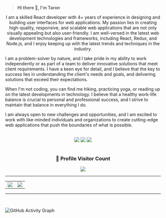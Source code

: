 
><b>Hi there :wave:, I'm Taron</b></h3>
  <p align="center" >
I am a skilled React developer with 4+ years of experience in designing and building user interfaces for web applications. My passion lies in creating high-quality, responsive, and scalable web applications that are not only visually appealing but also user-friendly. I am well-versed in the latest web development technologies and frameworks, including React, Redux, and Node.js, and I enjoy keeping up with the latest trends and techniques in the industry.

I am a problem-solver by nature, and I take pride in my ability to work independently or as part of a team to deliver innovative solutions that meet client requirements. I have a keen eye for detail, and I believe that the key to success lies in understanding the client's needs and goals, and delivering solutions that exceed their expectations.

When I'm not coding, you can find me hiking, practicing yoga, or reading up on the latest developments in technology. I believe that a healthy work-life balance is crucial to personal and professional success, and I strive to maintain that balance in everything I do.

I am always open to new challenges and opportunities, and I am excited to work with like-minded individuals and organizations to create cutting-edge web applications that push the boundaries of what is possible.  </p>
</div>

<br>	
<div align=center>
  <a target="_blank" href="https://am.linkedin.com/in/taron-vardanyan-3a1b85198"><img src="https://img.shields.io/badge/-LinkedIn-0077B5?style=for-the-badge&logo=Linkedin&logoColor=white"></img></a>
<a target="_blank" href="mailto:tarokavardanyan@gmail.com"><img src="https://img.shields.io/badge/-Gmail-D14836?style=for-the-badge&logo=Gmail&logoColor=white"></img></a>
<a target="_blank" href="https://twitter.com/tarokavardanyan?t=BXuAql2BEd-y4fl9NhgQ5w&s=09"><img src="https://img.shields.io/badge/-Twitter-1DA1F2?style=for-the-badge&logo=Twitter&logoColor=white"></img></a>
</div>

<br>

<div align=center>
  <h3><b>📍 Profile Visitor Count</b></h3>
</div>
    
<p align="center" >   
  <img src="https://profile-counter.glitch.me/TaronVardanyan/count.svg" />  
</p>

<hr/>

<table border="0" align="center">
<tr border="0">
<td width="50%" align="center">
  <img  align="center"  src="https://github-readme-stats.vercel.app/api?username=TaronVardanyan&theme=cobalt&include_all_commits=true&show_icons=true&count_private=true" />
</td>

<td width="50%" align="center">

  <img  align="center"  src="https://github-readme-stats.anuraghazra1.vercel.app/api/top-langs/?username=TaronVardanyan&theme=dark&hide_border=true&no-bg=true&no-frame=true&langs_count=10"/>
  
  </td>
</tr>
</table>

<hr/>

<br>
<p align="centre">
 
![GitHub Activity Graph](https://activity-graph.herokuapp.com/graph?username=TaronVardanyan&bg_color=000000&color=4fff67&line=4fff67&point=ffffff&area=true&hide_border=true)
</p>
